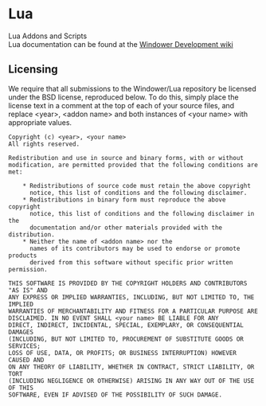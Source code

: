 Lua
===
Lua Addons and Scripts  
Lua documentation can be found at the [Windower Development wiki](http://dev.windower.net)

Licensing
---------
We require that all submissions to the Windower/Lua repository be licensed under the BSD license, reproduced below. To do this, simply place the license text in a comment at the top of each of your source files, and replace &lt;year&gt;, &lt;addon name&gt; and both instances of &lt;your name&gt; with appropriate values.

```
Copyright (c) <year>, <your name>
All rights reserved.

Redistribution and use in source and binary forms, with or without
modification, are permitted provided that the following conditions are met:

    * Redistributions of source code must retain the above copyright
      notice, this list of conditions and the following disclaimer.
    * Redistributions in binary form must reproduce the above copyright
      notice, this list of conditions and the following disclaimer in the
      documentation and/or other materials provided with the distribution.
    * Neither the name of <addon name> nor the
      names of its contributors may be used to endorse or promote products
      derived from this software without specific prior written permission.

THIS SOFTWARE IS PROVIDED BY THE COPYRIGHT HOLDERS AND CONTRIBUTORS "AS IS" AND
ANY EXPRESS OR IMPLIED WARRANTIES, INCLUDING, BUT NOT LIMITED TO, THE IMPLIED
WARRANTIES OF MERCHANTABILITY AND FITNESS FOR A PARTICULAR PURPOSE ARE
DISCLAIMED. IN NO EVENT SHALL <your name> BE LIABLE FOR ANY
DIRECT, INDIRECT, INCIDENTAL, SPECIAL, EXEMPLARY, OR CONSEQUENTIAL DAMAGES
(INCLUDING, BUT NOT LIMITED TO, PROCUREMENT OF SUBSTITUTE GOODS OR SERVICES;
LOSS OF USE, DATA, OR PROFITS; OR BUSINESS INTERRUPTION) HOWEVER CAUSED AND
ON ANY THEORY OF LIABILITY, WHETHER IN CONTRACT, STRICT LIABILITY, OR TORT
(INCLUDING NEGLIGENCE OR OTHERWISE) ARISING IN ANY WAY OUT OF THE USE OF THIS
SOFTWARE, EVEN IF ADVISED OF THE POSSIBILITY OF SUCH DAMAGE.
```
